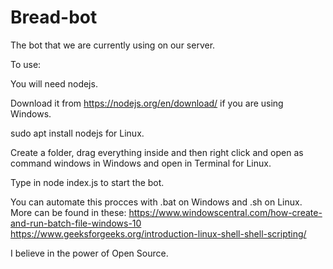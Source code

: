 # Bread-bot
The bot that we are currently using on our server.


To use:

You will need nodejs.

Download it from https://nodejs.org/en/download/ if you are using Windows.


sudo apt install nodejs for Linux.


Create a folder, drag everything inside and then right click and open as command windows in Windows and open in Terminal for Linux.




Type in node index.js to start the bot.




You can automate this procces with .bat on Windows and .sh on Linux.
More can be found in these:
https://www.windowscentral.com/how-create-and-run-batch-file-windows-10
https://www.geeksforgeeks.org/introduction-linux-shell-shell-scripting/

I believe in the power of Open Source.

